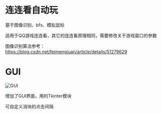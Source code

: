 # 连连看自动玩

基于图像识别、bfs、模拟鼠标

适用于QQ游戏连连看，其它的连连看原理相同，需要修改关于游戏窗口的参数

图像识别算法参考：https://blog.csdn.net/feimengjuan/article/details/51279629

# GUI

![GUI](https://github.com/Naccl/llk/blob/master/GUI.png)

增加了GUI界面，用的Tkinter模块

可自定义消块的点击间隔

